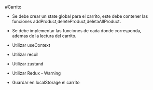 #Carrito

- Se debe crear un state global para el carrito, este debe contener las funciones addProduct,deleteProduct,deletaAllProduct.

- Se debe implementar las funciones de cada donde corresponda, ademas de la lectura del carrito.

- Utilizar useContext
- Utilizar recoil
- Utilizar zustand
- Utilizar Redux - Warning
- Guardar en localStorage el carrito
